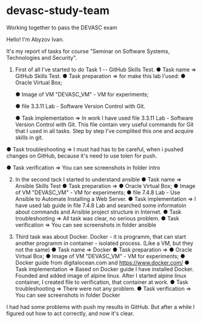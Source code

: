 # devasc-study-team
Working together to pass the DEVASC exam 


Hello! I'm Abyzov Ivan. 

It's my report of tasks for course "Seminar on Software Systems, Technologies and Security".

1. First of all I've started to do Task 1 -- GitHub Skills Test. 
  ● Task name => GitHub Skills Test. 
  ● Task preparation => for make this lab I'used:
      ● Oracle Virtual Box;
      
      ● Image of VM "DEVASC_VM" - VM for experiments;
      
      ● file 3.3.11 Lab - Software Version Control with Git.
      
      ● Task implementation => In work I have used file 3.3.11 Lab - Software Version Control with Git. This file contain very useful commands for Git that I used in all tasks. Step by step I've complited this one and acquire skills in git.

● Task troubleshooting => I must had has to be careful, when i pushed changes on GitHub, because it's need to use tolen for push.  

● Task verification => You can see screenshots in folder intro 

2. In the second tack I started to understand ansible 
● Task name =>  Ansible Skills Test 
● Task preparation => 
    ● Oracle Virtual Box;
    ● Image of VM "DEVASC_VM" - VM for experiments;
    ● file 7.4.8 Lab - Use Ansible to Automate Installing a Web Server.
● Task implementation => I have used lab guide in file 7.4.8 Lab and searched some informatoin about commands and Ansible project structure in Internet. 
● Task troubleshooting => All task was clear, no serious problem. 
● Task verification => You can see screenshots in folder ansible

3. Third task was about Docker. Docker - it is programm, that can start another programm in container - isolated process. (Like a VM, but they not the same)
● Task name => Docker
● Task preparation =>
    ● Oracle Virtual Box;
    ● Image of VM "DEVASC_VM" - VM for experiments;
    ● Docker guide from digitalocean.com and https://www.docker.com/
● Task implementation => Based on Docker guide I have installed Docker. Founded and added image of alpine linux. After I started  alpine linux container, I created file to verification, that container at work.
● Task troubleshooting => There were not any problem.
● Task verification => You can see screenshots in folder Docker

I had had some problems with push my results in GitHub. But after a while I figured out how to act correctly, and now it's clear.
